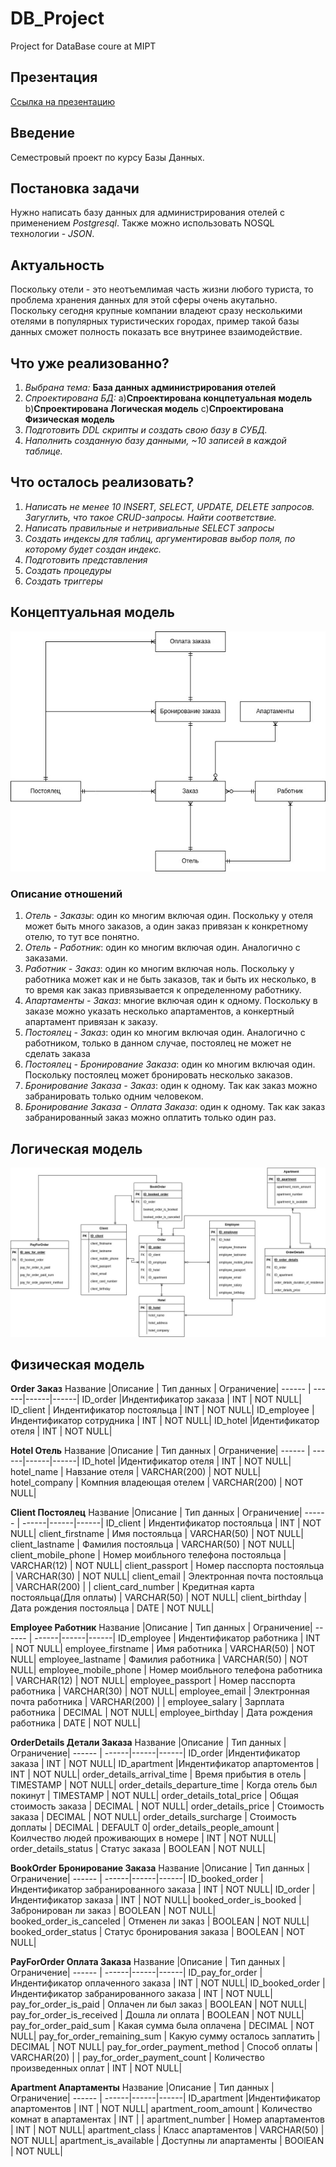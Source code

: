 # DB_Project
Project for DataBase coure at MIPT

## Презентация
[Ссылка на презентацию](https://www.canva.com/design/DAE9oi53d4U/M6QDC1Ljc-5FoEFnOpiimA/view?utm_content=DAE9oi53d4U&utm_campaign=designshare&utm_medium=link2&utm_source=sharebutton)

## Введение
Семестровый проект по курсу Базы Данных.

## Постановка задачи
Нужно написать базу данных для администрирования отелей с применением *Postgresql*. Также можно использовать NOSQL технологии - *JSON*.

## Актуальность
Поскольку отели - это неотъемлимая часть жизни любого туриста, то проблема хранения данных для этой сферы очень акутально. Поскольку сегодня крупные компании владеют сразу несколькими отелями в популярных туристических городах, пример такой базы данных сможет полность показать все внутринее взаимодействие. 

## Что уже реализованно?
1) *Выбрана тема:* **База данных администрирования отелей**
2) *Спроектирована БД:*
  а)**Спроектирована концпетуальная модель**
  b)**Спроектирована Логическая модель**
  c)**Спроектирована Физическая модель**
3) *Подготовить DDL скрипты и создать свою базу в СУБД.*
4) *Наполнить созданную базу данными, ~10 записей в каждой таблице.*

## Что осталось реализовать?
1) *Написать не менее 10 INSERT, SELECT, UPDATE, DELETE запросов. Загуглить, что такое CRUD-запросы. Найти соответствие.*
2) *Написать правильные и нетривиальные SELECT запросы*
3) *Создать индексы для таблиц, аргументировав выбор поля, по которому будет создан индекс.*
4) *Подготовить представления*
5) *Создать процедуры*
6) *Создать триггеры*

## Концептуальная модель
![Alt text](diagramms/hotel_concept.jpg?raw=true "Concept")

### Описание отношений
1) *Отель - Заказы*: один ко многим включая один. Поскольку у отеля может быть много заказов, а один заказ привязан к конкретному отелю, то тут все понятно.
2) *Отель - Работник*: один ко многим включая один. Аналогично с заказами.
3) *Работник - Заказ*: один ко многим включая ноль. Поскольку у работника может как и не быть заказов, так и быть их несколько, в то время как заказ привязывается к определенному работнику.
4) *Апартаменты - Заказ*: многие включая один к одному. Поскольку в заказе можно указать несколько апартаментов, а конкертный апартамент привязан к заказу.
5) *Постоялец - Заказ*: один ко многим включая один. Аналогично с работником, только в данном случае, постоялец не может не сделать заказа
6) *Постоялец - Бронирование Заказа*: один ко многим включая один. Поскольку постоялец может бронировать несколько заказов.
7) *Бронирование Заказа - Заказ*: один к одному. Так как заказ можно забранировать только одним человеком.
8) *Бронирование Заказа - Оплата Заказа*: один к одному. Так как заказ забранированный заказ можно оплатить только один раз.

## Логическая модель
![Alt text](diagramms/log_diag_hotel.jpg?raw=true "Logic")

## Физическая модель
**Order Заказ**
Название |Описание | Тип данных | Ограничение|
------ | ------|------|------|
ID_order |Индентификатор заказа  |  INT | NOT NULL|
ID_client  | Индентификатор постояльца | INT | NOT NULL|
ID_employee |Индентификатор сотрудника  | INT | NOT NULL|
ID_hotel |Идентификатор отеля  | INT | NOT NULL|

**Hotel Отель**
Название |Описание | Тип данных | Ограничение|
------ | ------|------|------|
ID_hotel |Идентификатор отеля  | INT | NOT NULL|
hotel_name | Навзание отеля  | VARCHAR(200) | NOT NULL|
hotel_company  | Компния владеющая отелем | VARCHAR(200) | NOT NULL|

**Client Постоялец**
Название |Описание | Тип данных | Ограничение|
------ | ------|------|------|
ID_client  | Индентификатор постояльца | INT | NOT NULL|
client_firstname | Имя постояльца  | VARCHAR(50) | NOT NULL|
client_lastname | Фамилия постояльца  | VARCHAR(50) | NOT NULL|
client_mobile_phone | Номер моибльного телефона постояльца | VARCHAR(12) | NOT NULL|
client_passport | Номер пасспорта постояльца | VARCHAR(30) | NOT NULL|
client_email | Электронная почта постояльца | VARCHAR(200) | |
client_card_number | Кредитная карта постояльца(Для оплаты) | VARCHAR(50) | NOT NULL|
client_birthday | Дата рождения постояльца | DATE | NOT NULL|

**Employee Работник**
Название |Описание | Тип данных | Ограничение|
------ | ------|------|------|
ID_employee | Индентификатор работника | INT | NOT NULL|
employee_firstname | Имя работника  | VARCHAR(50) | NOT NULL|
employee_lastname | Фамилия работника  | VARCHAR(50) | NOT NULL|
employee_mobile_phone | Номер моибльного телефона работника | VARCHAR(12) | NOT NULL|
employee_passport | Номер пасспорта работника | VARCHAR(30) | NOT NULL|
employee_email | Электронная почта работника | VARCHAR(200) | |
employee_salary | Зарплата работника | DECIMAL | NOT NULL|
employee_birthday | Дата рождения работника | DATE | NOT NULL|

**OrderDetails Детали Заказа**
Название |Описание | Тип данных | Ограничение|
------ | ------|------|------|
ID_order |Индентификатор заказа  |  INT | NOT NULL|
ID_apartment |Индентификатор апартоментов | INT | NOT NULL|
order_details_arrival_time | Время прибытия в отель | TIMESTAMP | NOT NULL|
order_details_departure_time | Когда отель был покинут | TIMESTAMP | NOT NULL|
order_details_total_price | Общая стоимость заказа | DECIMAL | NOT NULL|
order_details_price | Стоимость заказа | DECIMAL | NOT NULL|
order_details_surcharge | Стоимость доплаты | DECIMAL | DEFAULT 0|
order_details_people_amount | Коилчество людей проживающих в номере | INT | NOT NULL|
order_details_status | Статус заказа | BOOLEAN | NOT NULL|

**BookOrder Бронирование Заказа**
Название |Описание | Тип данных | Ограничение|
------ | ------|------|------|
ID_booked_order |Индентификатор забранированного заказа  |  INT | NOT NULL|
ID_order |Индентификатор заказа  |  INT | NOT NULL|
booked_order_is_booked  | Забронирован ли заказ | BOOLEAN | NOT NULL|
booked_order_is_canceled  | Отменен ли заказ | BOOLEAN | NOT NULL|
booked_order_status  | Статус бронирования заказа | BOOLEAN | NOT NULL|

**PayForOrder Оплата Заказа**
Название |Описание | Тип данных | Ограничение|
------ | ------|------|------|
ID_pay_for_order | Индентификатор оплаченного заказа | INT | NOT NULL|
ID_booked_order | Индентификатор забранированного заказа  |  INT | NOT NULL|
pay_for_order_is_paid | Оплачен ли был заказ  | BOOLEAN | NOT NULL|
pay_for_order_is_received | Дошла ли оплата  | BOOLEAN | NOT NULL|
pay_for_order_paid_sum  | Какая сумма была оплачена | DECIMAL | NOT NULL|
pay_for_order_remaining_sum  | Какую сумму осталось заплатить | DECIMAL | NOT NULL|
pay_for_order_payment_method  | Способ оплаты | VARCHAR(20) | |
pay_for_order_payment_count  |  Количество произведенных оплат | INT | NOT NULL|

**Apartment Апартаменты**
Название |Описание | Тип данных | Ограничение|
------ | ------|------|------|
ID_apartment |Индентификатор апартоментов | INT | NOT NULL|
apartment_room_amount | Количество комнат в апартаментах  | INT | |
apartment_number | Номер апартаментов | INT | NOT NULL|
apartment_class | Класс апартаментов | VARCHAR(50) | NOT NULL|
apartment_is_available  | Доступны ли апартаменты | BOOlEAN | NOT NULL|
